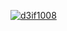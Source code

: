 [![d3if1008](https://circleci.com/gh/d3if1008/MU_App_Kotlin.svg?style=svg)](https://app.circleci.com/gh/ffaathirullah/MU_App_Kotlin)

